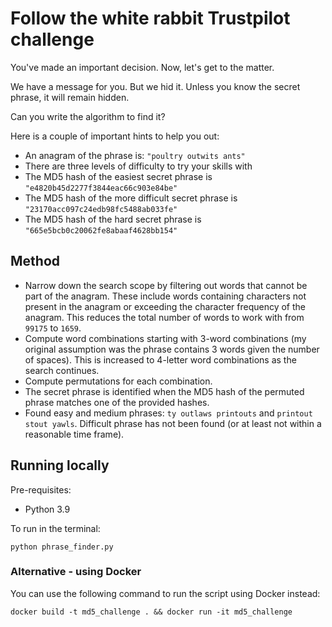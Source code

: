 # Follow the white rabbit Trustpilot challenge

You've made an important decision. Now, let's get to the matter.

We have a message for you. But we hid it.
Unless you know the secret phrase, it will remain hidden.

Can you write the algorithm to find it?

Here is a couple of important hints to help you out:
- An anagram of the phrase is: `"poultry outwits ants"`
- There are three levels of difficulty to try your skills with
- The MD5 hash of the easiest secret phrase is `"e4820b45d2277f3844eac66c903e84be"`
- The MD5 hash of the more difficult secret phrase is `"23170acc097c24edb98fc5488ab033fe"`
- The MD5 hash of the hard secret phrase is `"665e5bcb0c20062fe8abaaf4628bb154"`

## Method
- Narrow down the search scope by filtering out words that cannot be part of the anagram. These include words containing characters not present in the anagram or exceeding the character frequency of the anagram. This reduces the total number of words to work with from `99175` to `1659`.  
- Compute word combinations starting with 3-word combinations (my original assumption was the phrase contains 3 words given the number of spaces). This is increased to 4-letter word combinations as the search continues.
- Compute permutations for each combination. 
- The secret phrase is identified when the MD5 hash of the permuted phrase matches one of the provided hashes.
- Found easy and medium phrases: `ty outlaws printouts` and `printout stout yawls`. Difficult phrase has not been found (or at least not within a reasonable time frame).

## Running locally

Pre-requisites:
- Python 3.9

To run in the terminal:

```python phrase_finder.py```

### Alternative - using Docker

You can use the following command to run the script using Docker instead:

```docker build -t md5_challenge . && docker run -it md5_challenge```
